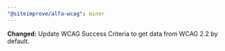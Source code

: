 ```yaml
---
"@siteimprove/alfa-wcag": minor
---
```


**Changed:** Update WCAG Success Criteria to get data from WCAG 2.2 by default.
